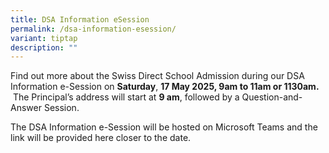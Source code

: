 ```yaml
---
title: DSA Information eSession
permalink: /dsa-information-esession/
variant: tiptap
description: ""
---
```

<p>Find out more about the Swiss Direct School Admission during our DSA Information
e-Session on <strong>Saturday</strong>, <strong>17 May 2025, 9am to 11am or 1130am.</strong> &nbsp;The
Principal’s address will start at <strong>9 am</strong>, followed by a Question-and-Answer
Session.</p>
<p></p>
<p>The DSA Information e-Session will be hosted on Microsoft Teams and the
link will be provided here closer to the date.</p>